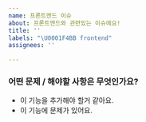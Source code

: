```yaml
---
name: 프론트엔드 이슈
about: 프론트엔드와 관련있는 이슈에요!
title: ''
labels: "\U0001F4BB frontend"
assignees: ''

---
```


### 어떤 문제 / 해야할 사항은 무엇인가요?

- 이 기능을 추가해야 할거 같아요.
- 이 기능에 문제가 있어요.
